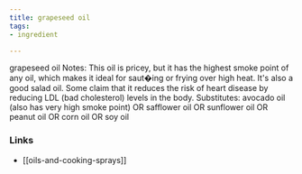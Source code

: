```yaml
---
title: grapeseed oil
tags:
- ingredient

---
```

grapeseed oil Notes: This oil is pricey, but it has the highest smoke point of any oil, which makes it ideal for saut�ing or frying over high heat. It's also a good salad oil. Some claim that it reduces the risk of heart disease by reducing LDL (bad cholesterol) levels in the body. Substitutes: avocado oil (also has very high smoke point) OR safflower oil OR sunflower oil OR peanut oil OR corn oil OR soy oil

### Links

* [[oils-and-cooking-sprays]]
